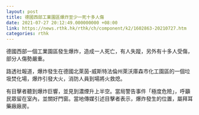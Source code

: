 ```yaml
---
layout: post
title: 德國西部工業園區爆炸至少一死十多人傷
date: 2021-07-27 20:12:49.000000000 +08:00
link: https://news.rthk.hk/rthk/ch/component/k2/1602863-20210727.htm
categories: rthk
---
```


德國西部一個工業園區發生爆炸，造成一人死亡，有人失蹤，另外有十多人受傷，部分人傷勢嚴重。

路透社報道，爆炸發生在德國北萊茵-威斯特法倫州萊沃庫森市化工園區的一個垃圾焚化場，爆炸引發大火，消防人員到場將火救熄。

有目擊者聽到爆炸巨響，並見到濃煙升上半空。當局警告事件「極度危險」，呼籲民眾留在室內，並關好門窗。當地傳媒引述目擊者表示，爆炸發生的位置，屬拜耳藥廠廠房。
